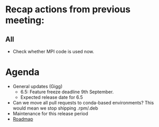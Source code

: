 # Recap actions from previous meeting:

## All
- Check whether MPI code is used now.


# Agenda
- General updates (Gigg)
  - 6.5: Feature freeze deadline 9th September.
  - Expected release date for 6.5
- Can we move all pull requests to conda-based environments? This would mean we stop shipping .rpm/.deb
- Maintenance for this release period
- [Roadmap](https://github.com/mantidproject/roadmap/projects/1)
